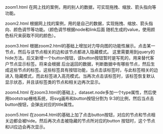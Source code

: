 zoom1.html 在网上找的案例，用的别人的数据，可实现拖拽、缩放、箭头指向等功能。

zoom2.html 根据网上找的案例，用的是自己的数据，实现拖拽、缩放、箭头指向、颜色调节等功能。（颜色调节根据node和link后面
随机生成的value，使用颜色标尺来获取不同的颜色）。

zoom3.html 根据zoom2.html的基础上增加对力导向图的功能性展示。点击某一节点，然后与该节点相关的边和该节点都进入隐藏模式。
这里需要用到jquery的hide方法。后又新增一个button按钮，该button按钮暂时是写死的，用来替代客户节点显示标签。将来会根据
后台返回的数据，判断数据中有哪些节点，然后生成这些节点的标签。这些标签具有按钮功能，当点击该标签时，与此标签相关的边进入
隐藏模式，而此标签进入高亮模式。当再次点击该标签时，该标签恢复默认显示状态，并且该标签类的节点和相关边再次显示。

zoom4.html 在zoom3.html的基础上，dataset.node多加一个type属性，然后使用bootstrap栅格系统，将svg画布和button按钮分割为
9:3的比例，然后当点击button按钮，会弹出对应的title属性。

zoom5.html 在zoom4.html的基础上加了点击button按钮，对应的节点和节点相关边都会被hide。然后再次点击被隐藏的节点所对应的button
按钮时，这个节点和UI应边会再次显示。
